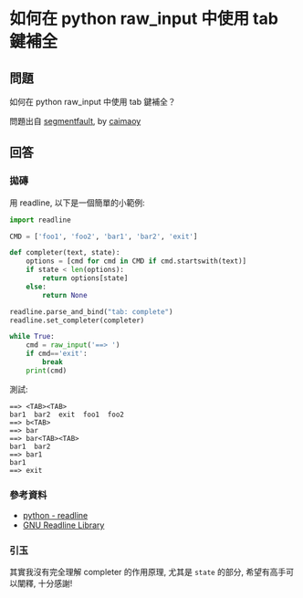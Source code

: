 # 如何在 python raw_input 中使用 tab 鍵補全

## 問題

如何在 python raw_input 中使用 tab 鍵補全？

問題出自 [segmentfault](https://segmentfault.com/q/1010000006090261/a-1020000006094141), by [caimaoy](https://segmentfault.com/u/caimaoy)

## 回答

### 拋磚

用 readline, 以下是一個簡單的小範例:

```python
import readline

CMD = ['foo1', 'foo2', 'bar1', 'bar2', 'exit']

def completer(text, state):
    options = [cmd for cmd in CMD if cmd.startswith(text)]
    if state < len(options):
        return options[state]
    else:
        return None

readline.parse_and_bind("tab: complete")
readline.set_completer(completer)

while True:
    cmd = raw_input('==> ')
    if cmd=='exit':
        break
    print(cmd)
```

測試:

```
==> <TAB><TAB>
bar1  bar2  exit  foo1  foo2
==> b<TAB>
==> bar
==> bar<TAB><TAB>
bar1  bar2  
==> bar1
bar1
==> exit
```

### 參考資料

* [python - readline](https://docs.python.org/2.7/library/readline.html)
* [GNU Readline Library](http://tiswww.case.edu/php/chet/readline/readline.html)


### 引玉

其實我沒有完全理解 completer 的作用原理, 尤其是 `state` 的部分, 希望有高手可以闡釋, 十分感謝!
